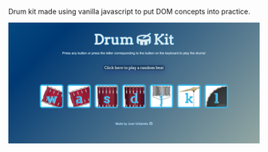 
Drum kit made using vanilla javascript to put DOM concepts into practice. 

![Screenshot](/screenshots/screenshot.png?raw=true)
